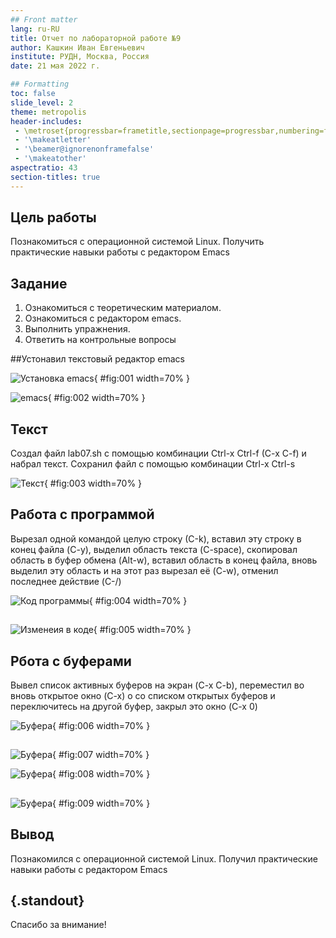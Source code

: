 ```yaml
---
## Front matter
lang: ru-RU
title: Отчет по лабораторной работе №9
author: Кашкин Иван Евгеньевич
institute: РУДН, Москва, Россия
date: 21 мая 2022 г.

## Formatting
toc: false
slide_level: 2
theme: metropolis
header-includes: 
 - \metroset{progressbar=frametitle,sectionpage=progressbar,numbering=fraction}
 - '\makeatletter'
 - '\beamer@ignorenonframefalse'
 - '\makeatother'
aspectratio: 43
section-titles: true
---
```


## Цель работы 

Познакомиться с операционной системой Linux. Получить практические навыки работы с редактором Emacs

## Задание

1. Ознакомиться с теоретическим материалом.
2. Ознакомиться с редактором emacs.
3. Выполнить упражнения.
4. Ответить на контрольные вопросы

##Устонавил текстовый редактор emacs 

![Установка emacs](image/1.png){ #fig:001 width=70% }

![emacs](image/2.png){ #fig:002 width=70% }

## Текст

Создал файл lab07.sh с помощью комбинации Ctrl-x Ctrl-f (C-x C-f) и набрал текст. Сохранил файл с помощью комбинации Ctrl-x Ctrl-s 

![Текст](image/3.png){ #fig:003 width=70% }

## Работа с программой 

Вырезал одной командой целую строку (С-k), вставил эту строку в конец файла (C-y), выделил область текста (C-space), скопировал область в буфер обмена (Alt-w), вставил область в конец файла, вновь выделил эту область и на этот раз вырезал её (C-w), отменил последнее действие (C-/) 
  
![Код программы](image/4.png){ #fig:004 width=70% }

##

![Изменеия в коде](image/5.png){ #fig:005 width=70% }

## Рбота с буферами 

Вывел список активных буферов на экран (C-x C-b), переместил во вновь открытое окно (C-x) o со списком открытых буферов и переключитесь на другой буфер, закрыл это окно (C-x 0)

![Буфера](image/6.png){ #fig:006 width=70% }

##

![Буфера](image/7.png){ #fig:007 width=70% }

![Буфера](image/8.png){ #fig:008 width=70% }

##

![Буфера](image/8.png){ #fig:009 width=70% }

## Вывод

Познакомился с операционной системой Linux. Получил практические навыки работы с редактором Emacs

## {.standout}

Спасибо за внимание!
